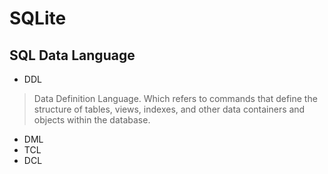 # SQLite

## SQL Data Language

* DDL
> Data Definition Language. 
> Which refers to commands that define the structure of tables, views, indexes, and other data containers and objects within the database.

* DML
* TCL
* DCL